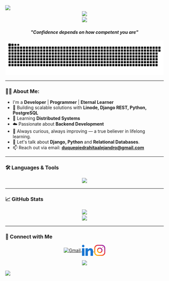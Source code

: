 <!--horizontal divider (gradient)-->
<img src="https://user-images.githubusercontent.com/73097560/115834477-dbab4500-a447-11eb-908a-139a6edaec5c.gif">

<!-- Animated welcome message -->
<div align="center">
  <img src="https://readme-typing-svg.herokuapp.com/?font=Roboto&weight=900&size=40&vCenter=true&width=500&height=70&duration=4000&color=B3B3B3&lines=Hi+There!+👋;+Welcome!👨‍💻💙"/>
</div>

<div align="center">
  <img src="https://readme-typing-svg.herokuapp.com/?font=Roboto&weight=900&size=30&vCenter=true&width=400&height=50&duration=4000&color=B3B3B3&lines=@joseduquep"/>
</div>

<!-- Personal Quote -->
<h4 align="center">
  <em>"Confidence depends on how competent you are"</em>
</h4>

<!-- Snake Contributions Graph -->
<div align="center">
  <img alt="snake eating my contributions" src="https://raw.githubusercontent.com/codediaz/codediaz/output/github-contribution-grid-snake.svg" />
</div>

---

### 👨‍💻 About Me:

- I'm a **Developer** | **Programmer** | **Eternal Learner**
- 🔭 Building scalable solutions with **Linode, Django REST, Python, PostgreSQL**
- 🌱 Learning **Distributed Systems**
- ☁️ Passionate about **Backend Development**
- 🧠 Always curious, always improving — a true believer in lifelong learning.
- 💬 Let's talk about **Django, Python** and **Relational Databases**.
- 📫 Reach out via email: **[duquepiedrahitaalejandro@gmail.com](mailto:duquepiedrahitaalejandro@gmail.com)**

---

### 🛠️ Languages & Tools

<div align="center">
  <img width="500px" src="https://skillicons.dev/icons?i=py,java,js,html,css,django,postgres,git,vscode,linux,nginx" />
</div>

---

### 📈 GitHub Stats

<div align="center">
  <img src="https://github-readme-stats.vercel.app/api?username=joseduquep&theme=dark&show_icons=true&count_private=true" />
  <br>
  <img src="https://github-readme-streak-stats.herokuapp.com/?user=joseduquep&theme=dark&hide_border=false" />
</div>

---

### 🚀 Connect with Me

<div align="center">
  <a href="mailto:duquepiedrahitaalejandro@gmail.com">
    <img align="center" src="https://cdn-icons-png.flaticon.com/512/732/732200.png" alt="Gmail" height="35" width="35" />
  </a>
  <a href="https://www.linkedin.com/in/joseduquep/">
    <img align="center" src="https://raw.githubusercontent.com/SubhadeepZilong/SubhadeepZilong/main/icons/Social/linked-in-alt.svg" alt="LinkedIn" height="35" width="35" />
  </a>
  <a href="https://www.instagram.com/joseduquep/">
    <img align="center" src="https://raw.githubusercontent.com/SubhadeepZilong/SubhadeepZilong/main/icons/Social/instagram.svg" alt="Instagram" height="35" width="35" />
  </a>
</div>


<!-- Profile Visit Count -->
<div align="center">

[![](https://visitcount.itsvg.in/api?id=joseduquep&icon=3&color=6)](https://visitcount.itsvg.in)

</div>

<!--horizontal divider (gradient)-->
<img src="https://user-images.githubusercontent.com/73097560/115834477-dbab4500-a447-11eb-908a-139a6edaec5c.gif">



